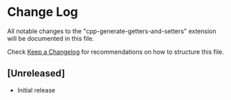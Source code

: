 # Change Log

All notable changes to the "cpp-generate-getters-and-setters" extension will be documented in this file.

Check [Keep a Changelog](http://keepachangelog.com/) for recommendations on how to structure this file.

## [Unreleased]

- Initial release